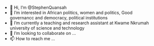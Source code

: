- 👋 Hi, I’m @StephenQuansah
- 👀 I’m interested in African politics, women and politics, Good governancc and democracy, political institutions 
- 🌱 I’m currently a teaching and research assistant at Kwame Nkrumah university of science and technology 
- 💞️ I’m looking to collaborate on ...
- 📫 How to reach me ...

<!---
StephenQuansah/StephenQuansah is a ✨ special ✨ repository because its `README.md` (this file) appears on your GitHub profile.
You can click the Preview link to take a look at your changes.
--->
